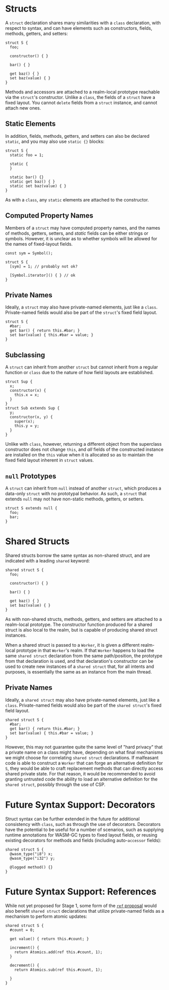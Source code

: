 # Structs

A `struct` declaration shares many similarities with a `class` declaration, with respect to syntax, and can have
elements such as constructors, fields, methods, getters, and setters:
```
struct S {
  foo;

  constructor() { }

  bar() { }

  get baz() { }
  set baz(value) { }
}
```

Methods and accessors are attached to a realm-local prototype reachable via the `struct`'s constructor. Unlike a
`class`, the fields of a `struct` have a fixed layout. You cannot `delete` fields from a `struct` instance, and
cannot attach new ones.

## Static Elements

In addition, fields, methods, getters, and setters can also be declared `static`, and you may also use `static {}`
blocks:

```
struct S {
  static foo = 1;

  static {
  }

  static bar() {}
  static get baz() { }
  static set baz(value) { }
}
```

As with a `class`, any `static` elements are attached to the constructor.

## Computed Property Names

Members of a `struct` may have computed property names, and the names of methods, getters, setters, and _static_ fields
can be either strings or symbols. However, it is unclear as to whether symbols will be allowed for the names of
fixed-layout fields.

```
const sym = Symbol();

struct S {
  [sym] = 1; // probably not ok?

  [Symbol.iterator]() { } // ok
}
```

## Private Names

Ideally, a `struct` may also have private-named elements, just like a `class`. Private-named fields would also be
part of the `struct`'s fixed field layout.

```
struct S {
  #bar;
  get bar() { return this.#bar; }
  set bar(value) { this.#bar = value; }
}
```

## Subclassing

A `struct` can inherit from another `struct` but cannot inherit from a regular function or `class` due to the nature of
how field layouts are established.

```
struct Sup {
  x;
  constructor(x) {
    this.x = x;
  }
}
struct Sub extends Sup {
  y;
  constructor(x, y) {
    super(x);
    this.y = y;
  }
}
```

Unlike with `class`, however, returning a different object from the superclass constructor does not change `this`,
and *all* fields of the constructed instance are installed on the `this` value when it is allocated so as to maintain
the fixed field layout inherent in `struct` values.

## `null` Prototypes

A `struct` can inherit from `null` instead of another `struct`, which produces a data-only `struct` with no prototypal
behavior. As such, a `struct` that extends `null` may not have non-static methods, getters, or setters.

```
struct S extends null {
  foo;
  bar;
}
```

# Shared Structs

Shared structs borrow the same syntax as non-shared struct, and are indicated with a leading `shared` keyword:

```
shared struct S {
  foo;

  constructor() { }

  bar() { }

  get baz() { }
  set baz(value) { }
}
```

As with non-shared structs, methods, getters, and setters are attached to a realm-local prototype. The constructor
function produced for a shared struct is also local to the realm, but is capable of producing shared struct instances.

When a shared struct is passed to a `Worker`, it is given a different realm-local prototype in that `Worker`'s realm.
If that `Worker` happens to load the same `shared struct` declaration from the same path/position, the prototype from 
that declaration is used, and that declaration's constructor can be used to create new instances of a `shared struct`
that, for all intents and purposes, is essentially the same as an instance from the main thread.

## Private Names

Ideally, a `shared struct` may also have private-named elements, just like a `class`. Private-named fields would also be
part of the `shared struct`'s fixed field layout.

```
shared struct S {
  #bar;
  get bar() { return this.#bar; }
  set bar(value) { this.#bar = value; }
}
```

However, this may not guarantee quite the same level of "hard privacy" that a private name on a class might have,
depending on what final mechanisms we might choose for correlating `shared struct` declarations. If malfeasant code is
able to construct a `Worker` that can forge an alternative definition for `S`, they would be able to craft replacement
methods that can directly access shared private state. For that reason, it would be recommended to avoid granting
untrusted code the ability to load an alternative definition for the `shared struct`, possibly through the use of CSP.

# Future Syntax Support: Decorators

Struct syntax can be further extended in the future for additional consistency with `class`, such as through the use
of decorators. Decorators have the potential to be useful for a number of scenarios, such as supplying runtime
annotations for WASM-GC types to fixed layout fields, or reusing existing decorators for methods and fields (including
auto-`accessor` fields):

```
shared struct S {
  @wasm_type("i8") x;
  @wasm_type("i32") y;

  @logged method() {}
}
```

# Future Syntax Support: References

While not yet proposed for Stage 1, some form of the [`ref` proposal](https://github.com/rbuckton/proposal-refs) would
also benefit `shared struct` declarations that utilize private-named fields as a mechanism to perform atomic updates:

```
shared struct S {
  #count = 0;

  get value() { return this.#count; }

  increment() {
    return Atomics.add(ref this.#count, 1);
  }

  decrement() {
    return Atomics.sub(ref this.#count, 1);

  }
}
```
